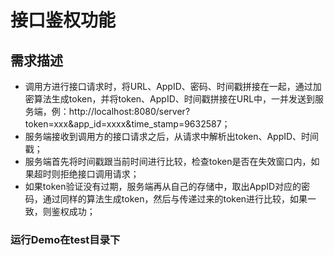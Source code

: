 # 接口鉴权功能

## 需求描述
* 调用方进行接口请求时，将URL、AppID、密码、时间戳拼接在一起，通过加密算法生成token，并将token、AppID、时间戳拼接在URL中，一并发送到服务端，例：http://localhost:8080/server?token=xxx&app_id=xxxx&time_stamp=9632587；
* 服务端接收到调用方的接口请求之后，从请求中解析出token、AppID、时间戳；
* 服务端首先将时间戳跟当前时间进行比较，检查token是否在失效窗口内，如果超时则拒绝接口调用请求；
* 如果token验证没有过期，服务端再从自己的存储中，取出AppID对应的密码，通过同样的算法生成token，然后与传递过来的token进行比较，如果一致，则鉴权成功；

### 运行Demo在test目录下
